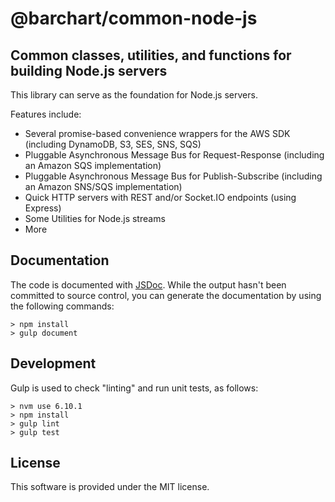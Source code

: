 # @barchart/common-node-js
## Common classes, utilities, and functions for building Node.js servers

This library can serve as the foundation for Node.js servers.

Features include:

* Several promise-based convenience wrappers for the AWS SDK (including DynamoDB, S3, SES, SNS, SQS)
* Pluggable Asynchronous Message Bus for Request-Response (including an Amazon SQS implementation)
* Pluggable Asynchronous Message Bus for Publish-Subscribe (including an Amazon SNS/SQS implementation)
* Quick HTTP servers with REST and/or Socket.IO endpoints (using Express)
* Some Utilities for Node.js streams
* More

## Documentation

The code is documented with [JSDoc](http://usejsdoc.org/). While the output hasn't been committed to source control, you can generate the documentation by using the following commands:

    > npm install
    > gulp document

## Development

Gulp is used to check "linting" and run unit tests, as follows:

    > nvm use 6.10.1
    > npm install
    > gulp lint
    > gulp test

## License

This software is provided under the MIT license.